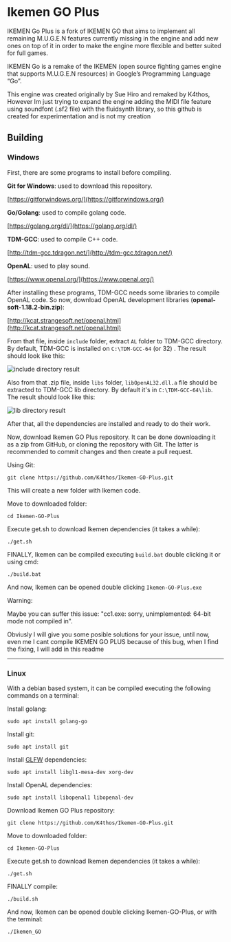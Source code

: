 # Ikemen GO Plus #

IKEMEN Go Plus is a fork of IKEMEN GO that aims to implement all remaining M.U.G.E.N features currently missing in the engine and add new ones on top of it in order to make the engine more flexible and better suited for full games.

IKEMEN Go is a remake of the IKEMEN (open source fighting games engine that supports M.U.G.E.N resources) in Google’s Programming Language “Go”.

This engine was created originally by Sue Hiro and remaked by K4thos, However Im just trying to expand the engine adding the MIDI file feature using soundfont (.sf2 file) with the fluidsynth library, so this github is created for experimentation and is not my creation

## Building ##

### Windows ###

First, there are some programs to install before compiling.

**Git for Windows**: used to download this repository.

[https://gitforwindows.org/](https://gitforwindows.org/)

**Go/Golang**: used to compile golang code.

[https://golang.org/dl/](https://golang.org/dl/)

**TDM-GCC**: used to compile C++ code.

[http://tdm-gcc.tdragon.net/](http://tdm-gcc.tdragon.net/)


**OpenAL**: used to play sound.

[https://www.openal.org/](https://www.openal.org/)

After installing these programs, TDM-GCC needs some libraries to compile OpenAL code. So now, download OpenAL development libraries (**openal-soft-1.18.2-bin.zip**):

[http://kcat.strangesoft.net/openal.html](http://kcat.strangesoft.net/openal.html)

From that file, inside `include` folder, extract `AL` folder to TDM-GCC directory. By default, TDM-GCC is installed on `C:\TDM-GCC-64` (or 32) . The result should look like this:

![include directory result](https://vgy.me/oY3Zuk.png)

Also from that .zip file, inside `libs` folder, `libOpenAL32.dll.a` file should be extracted to TDM-GCC lib directory. By default it's in `C:\TDM-GCC-64\lib`. The result should look like this:

![lib directory result](https://vgy.me/c7FsG3.png)

After that, all the dependencies are installed and ready to do their work.

Now, download Ikemen GO Plus repository. It can be done downloading it as a zip from GitHub, or cloning the repository with Git. The latter is recommended to commit changes and then create a pull request.

Using Git:

`git clone https://github.com/K4thos/Ikemen-GO-Plus.git`

This will create a new folder with Ikemen code.

Move to downloaded folder:

`cd Ikemen-GO-Plus`

Execute get.sh to download Ikemen dependencies (it takes a while):

`./get.sh`

FINALLY, Ikemen can be compiled executing `build.bat` double clicking it or using cmd:

`./build.bat`

And now, Ikemen can be opened double clicking `Ikemen-GO-Plus.exe`

Warning:


Maybe you can suffer this issue:
"cc1.exe: sorry, unimplemented: 64-bit mode not compiled in".

Obviusly I will give you some posible solutions for your issue, until now, even me I cant compile IKEMEN GO PLUS because of this bug,
when I find the fixing, I will add in this readme


----------

### Linux ###

With a debian based system, it can be compiled executing the following commands on a terminal:

Install golang:

`sudo apt install golang-go`

Install git:

`sudo apt install git`

Install [GLFW](https://github.com/go-gl/glfw) dependencies:

`sudo apt install libgl1-mesa-dev xorg-dev`

Install OpenAL dependencies:

`sudo apt install libopenal1 libopenal-dev`

Download Ikemen GO Plus repository:

`git clone https://github.com/K4thos/Ikemen-GO-Plus.git`

Move to downloaded folder:

`cd Ikemen-GO-Plus`

Execute get.sh to download Ikemen dependencies (it takes a while):

`./get.sh`

FINALLY compile:

`./build.sh`

And now, Ikemen can be opened double clicking Ikemen-GO-Plus, or with the terminal:

`./Ikemen_GO`
